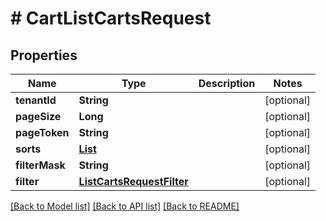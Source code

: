# # CartListCartsRequest


## Properties 


Name | Type | Description | Notes
------------ | ------------- | ------------- | -------------
**tenantId**| **String** |   | [optional]
**pageSize**| **Long** |   | [optional]
**pageToken**| **String** |   | [optional]
**sorts**| [**List<ListCartsRequestSort>**](ListCartsRequestSort.md) |   | [optional]
**filterMask**| **String** |   | [optional]
**filter**| [**ListCartsRequestFilter**](ListCartsRequestFilter.md) |   | [optional]


[[Back to Model list]](../../README.md#models) [[Back to API list]](../../README.md#endpoints) [[Back to README]](../../README.md)

